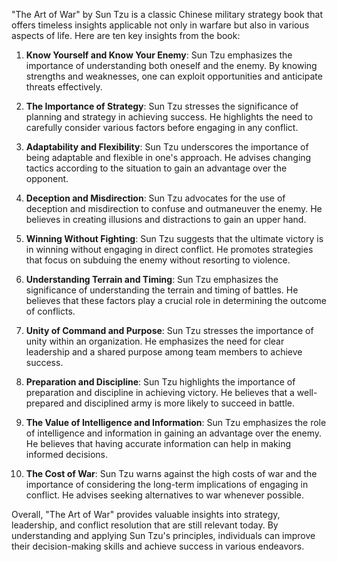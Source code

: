 "The Art of War" by Sun Tzu is a classic Chinese military strategy book that offers timeless insights applicable not only in warfare but also in various aspects of life. Here are ten key insights from the book:

1. **Know Yourself and Know Your Enemy**: Sun Tzu emphasizes the importance of understanding both oneself and the enemy. By knowing strengths and weaknesses, one can exploit opportunities and anticipate threats effectively.

2. **The Importance of Strategy**: Sun Tzu stresses the significance of planning and strategy in achieving success. He highlights the need to carefully consider various factors before engaging in any conflict.

3. **Adaptability and Flexibility**: Sun Tzu underscores the importance of being adaptable and flexible in one's approach. He advises changing tactics according to the situation to gain an advantage over the opponent.

4. **Deception and Misdirection**: Sun Tzu advocates for the use of deception and misdirection to confuse and outmaneuver the enemy. He believes in creating illusions and distractions to gain an upper hand.

5. **Winning Without Fighting**: Sun Tzu suggests that the ultimate victory is in winning without engaging in direct conflict. He promotes strategies that focus on subduing the enemy without resorting to violence.

6. **Understanding Terrain and Timing**: Sun Tzu emphasizes the significance of understanding the terrain and timing of battles. He believes that these factors play a crucial role in determining the outcome of conflicts.

7. **Unity of Command and Purpose**: Sun Tzu stresses the importance of unity within an organization. He emphasizes the need for clear leadership and a shared purpose among team members to achieve success.

8. **Preparation and Discipline**: Sun Tzu highlights the importance of preparation and discipline in achieving victory. He believes that a well-prepared and disciplined army is more likely to succeed in battle.

9. **The Value of Intelligence and Information**: Sun Tzu emphasizes the role of intelligence and information in gaining an advantage over the enemy. He believes that having accurate information can help in making informed decisions.

10. **The Cost of War**: Sun Tzu warns against the high costs of war and the importance of considering the long-term implications of engaging in conflict. He advises seeking alternatives to war whenever possible.

Overall, "The Art of War" provides valuable insights into strategy, leadership, and conflict resolution that are still relevant today. By understanding and applying Sun Tzu's principles, individuals can improve their decision-making skills and achieve success in various endeavors.
